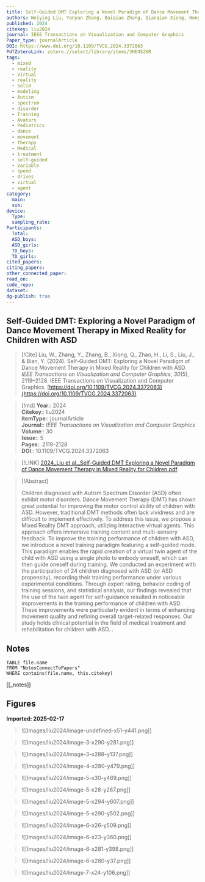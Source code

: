 ```yaml
---
title: Self-Guided DMT Exploring a Novel Paradigm of Dance Movement Therapy in Mixed Reality for Children with ASD
authors: Weiying Liu, Yanyan Zhang, Baiqiao Zhang, Qianqian Xiong, Hong Zhao, Sheng Li, Juan Liu, Yulong Bian
published: 2024
citekey: liu2024
journal: IEEE Transactions on Visualization and Computer Graphics
Paper_type: journalArticle
DOI: https://www.doi.org/10.1109/TVCG.2024.3372063
PdfZoteroLink: zotero://select/library/items/3HE4S2KR
tags:
  - mixed
  - reality
  - Virtual
  - reality
  - Solid
  - modeling
  - Autism
  - spectrum
  - disorder
  - Training
  - Avatars
  - Pediatrics
  - dance
  - movement
  - therapy
  - Medical
  - treatment
  - self-guided
  - Variable
  - speed
  - drives
  - virtual
  - agent
category:
  main: 
  sub: 
device:
  Type: 
  sampling_rate: 
Participants:
  Total: 
  ASD_boys: 
  ASD_girls: 
  TD_boys: 
  TD_girls: 
cited_papers: 
citing_papers: 
other_connected_paper: 
read_on: 
code_repo: 
dataset: 
dg-publish: true
---
```


## Self-Guided DMT: Exploring a Novel Paradigm of Dance Movement Therapy in Mixed Reality for Children with ASD

> [!Cite]
> Liu, W., Zhang, Y., Zhang, B., Xiong, Q., Zhao, H., Li, S., Liu, J., & Bian, Y. (2024). Self-Guided DMT: Exploring a Novel Paradigm of Dance Movement Therapy in Mixed Reality for Children with ASD. _IEEE Transactions on Visualization and Computer Graphics_, _30_(5), 2119–2128. IEEE Transactions on Visualization and Computer Graphics. [https://doi.org/10.1109/TVCG.2024.3372063](https://doi.org/10.1109/TVCG.2024.3372063)


>[!md]
> **Year**:: 2024   
> **Citekey**:: liu2024  
> **itemType**:: journalArticle  
> **Journal**:: *IEEE Transactions on Visualization and Computer Graphics*  
> **Volume**:: 30  
> **Issue**:: 5   
> **Pages**:: 2119-2128  
> **DOI**:: 10.1109/TVCG.2024.3372063    

> [!LINK] 
> [2024_Liu et al._Self-Guided DMT Exploring a Novel Paradigm of Dance Movement Therapy in Mixed Reality for Children.pdf](zotero://select/library/items/IKTNXNWN)

> [!Abstract]
>
> Children diagnosed with Autism Spectrum Disorder (ASD) often exhibit motor disorders. Dance Movement Therapy (DMT) has shown great potential for improving the motor control ability of children with ASD. However, traditional DMT methods often lack vividness and are difficult to implement effectively. To address this issue, we propose a Mixed Reality DMT approach, utilizing interactive virtual agents. This approach offers immersive training content and multi-sensory feedback. To improve the training performance of children with ASD, we introduce a novel training paradigm featuring a self-guided mode. This paradigm enables the rapid creation of a virtual twin agent of the child with ASD using a single photo to embody oneself, which can then guide oneself during training. We conducted an experiment with the participation of 24 children diagnosed with ASD (or ASD propensity), recording their training performance under various experimental conditions. Through expert rating, behavior coding of training sessions, and statistical analysis, our findings revealed that the use of the twin agent for self-guidance resulted in noticeable improvements in the training performance of children with ASD. These improvements were particularly evident in terms of enhancing movement quality and refining overall target-related responses. Our study holds clinical potential in the field of medical treatment and rehabilitation for children with ASD.
>.
> 


## Notes

```dataview 
TABLE file.name 
FROM "NotesConnectToPapers" 
WHERE contains(file.name, this.citekey)
```

[[_notes]]

## Figures

**Imported: 2025-02-17**

> ![[Images/liu2024/image-undefined-x51-y441.png]]

> ![[Images/liu2024/image-3-x290-y281.png]]

> ![[Images/liu2024/image-3-x288-y137.png]]

> ![[Images/liu2024/image-4-x280-y479.png]]

> ![[Images/liu2024/image-5-x30-y469.png]]

> ![[Images/liu2024/image-5-x28-y267.png]]

> ![[Images/liu2024/image-5-x294-y607.png]]

> ![[Images/liu2024/image-5-x290-y502.png]]

> ![[Images/liu2024/image-6-x26-y509.png]]

> ![[Images/liu2024/image-6-x23-y360.png]]

> ![[Images/liu2024/image-6-x281-y398.png]]

> ![[Images/liu2024/image-6-x280-y37.png]]

> ![[Images/liu2024/image-7-x24-y106.png]]